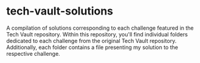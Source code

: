 # tech-vault-solutions

A compilation of solutions corresponding to each challenge featured in the Tech Vault repository. Within this repository, you'll find individual folders dedicated to each challenge from the original Tech Vault repository. Additionally, each folder contains a file presenting my solution to the respective challenge.
